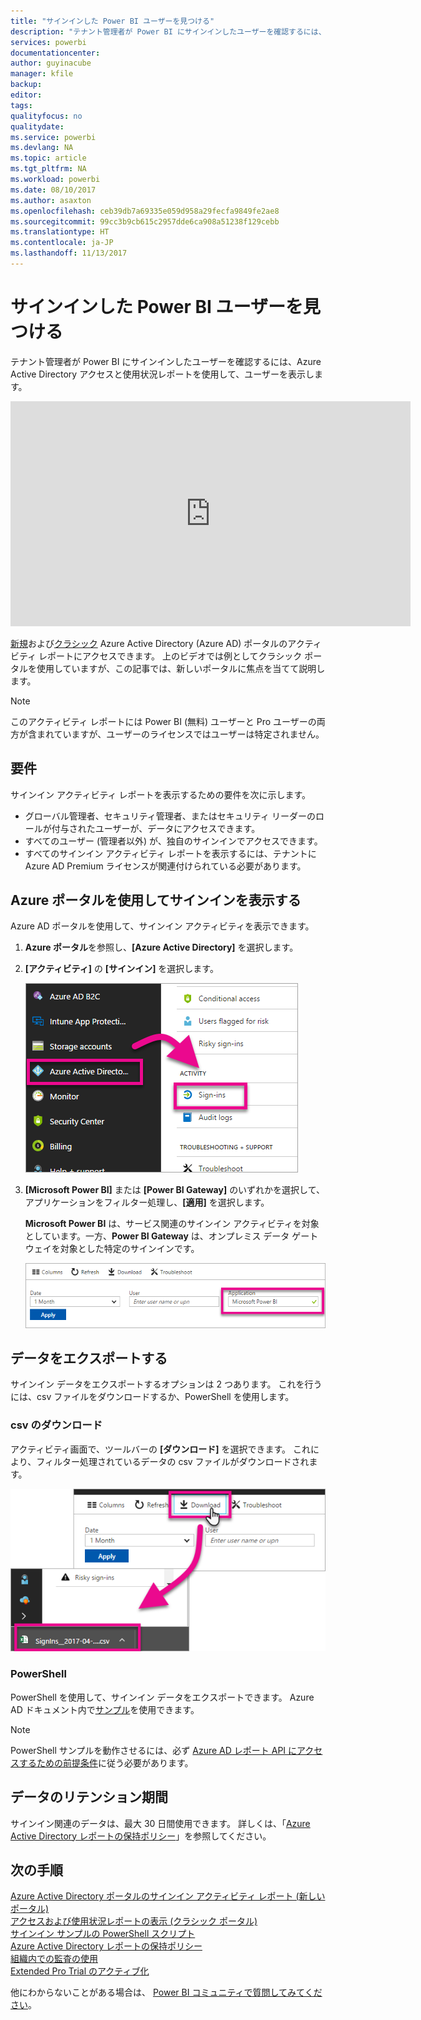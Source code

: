```yaml
---
title: "サインインした Power BI ユーザーを見つける"
description: "テナント管理者が Power BI にサインインしたユーザーを確認するには、Azure Active Directory アクセスと使用状況レポートを使用して、ユーザーを表示します。"
services: powerbi
documentationcenter: 
author: guyinacube
manager: kfile
backup: 
editor: 
tags: 
qualityfocus: no
qualitydate: 
ms.service: powerbi
ms.devlang: NA
ms.topic: article
ms.tgt_pltfrm: NA
ms.workload: powerbi
ms.date: 08/10/2017
ms.author: asaxton
ms.openlocfilehash: ceb39db7a69335e059d958a29fecfa9849fe2ae8
ms.sourcegitcommit: 99cc3b9cb615c2957dde6ca908a51238f129cebb
ms.translationtype: HT
ms.contentlocale: ja-JP
ms.lasthandoff: 11/13/2017
---
```

# <a name="find-power-bi-users-that-have-signed-in"></a>サインインした Power BI ユーザーを見つける
テナント管理者が Power BI にサインインしたユーザーを確認するには、Azure Active Directory アクセスと使用状況レポートを使用して、ユーザーを表示します。

<iframe width="640" height="360" src="https://www.youtube.com/embed/1AVgh9w9VM8?showinfo=0" frameborder="0" allowfullscreen></iframe>

[新規](https://docs.microsoft.com/azure/active-directory/active-directory-reporting-activity-sign-ins)および[クラシック](https://docs.microsoft.com/azure/active-directory/active-directory-view-access-usage-reports) Azure Active Directory (Azure AD) ポータルのアクティビティ レポートにアクセスできます。 上のビデオでは例としてクラシック ポータルを使用していますが、この記事では、新しいポータルに焦点を当てて説明します。

> [!NOTE]
> このアクティビティ レポートには Power BI (無料) ユーザーと Pro ユーザーの両方が含まれていますが、ユーザーのライセンスではユーザーは特定されません。
> 
> 

## <a name="requirements"></a>要件
サインイン アクティビティ レポートを表示するための要件を次に示します。

* グローバル管理者、セキュリティ管理者、またはセキュリティ リーダーのロールが付与されたユーザーが、データにアクセスできます。
* すべてのユーザー (管理者以外) が、独自のサインインでアクセスできます。
* すべてのサインイン アクティビティ レポートを表示するには、テナントに Azure AD Premium ライセンスが関連付けられている必要があります。

## <a name="using-the-azure-portal-to-view-sign-ins"></a>Azure ポータルを使用してサインインを表示する
Azure AD ポータルを使用して、サインイン アクティビティを表示できます。

1. **Azure ポータル**を参照し、**[Azure Active Directory]** を選択します。
2. **[アクティビティ]** の **[サインイン]** を選択します。
   
    ![](media/service-admin-access-usage/azure-portal-sign-ins.png)
3. **[Microsoft Power BI]** または **[Power BI Gateway]** のいずれかを選択して、アプリケーションをフィルター処理し、**[適用]** を選択します。
   
    **Microsoft Power BI** は、サービス関連のサインイン アクティビティを対象としています。一方、**Power BI Gateway** は、オンプレミス データ ゲートウェイを対象とした特定のサインインです。
   
    ![](media/service-admin-access-usage/sign-in-filter.png)

## <a name="export-the-data"></a>データをエクスポートする
サインイン データをエクスポートするオプションは 2 つあります。 これを行うには、csv ファイルをダウンロードするか、PowerShell を使用します。

### <a name="download-csv"></a>csv のダウンロード
アクティビティ画面で、ツールバーの **[ダウンロード]** を選択できます。 これにより、フィルター処理されているデータの csv ファイルがダウンロードされます。

![](media/service-admin-access-usage/download-sign-in-data-csv.png)

### <a name="powershell"></a>PowerShell
PowerShell を使用して、サインイン データをエクスポートできます。 Azure AD ドキュメント内で[サンプル](https://docs.microsoft.com/azure/active-directory/active-directory-reporting-api-sign-in-activity-samples#powershell-script)を使用できます。

> [!NOTE]
> PowerShell サンプルを動作させるには、必ず [Azure AD レポート API にアクセスするための前提条件](https://docs.microsoft.com/en-us/azure/active-directory/active-directory-reporting-api-prerequisites)に従う必要があります。
> 
> 

## <a name="data-retention"></a>データのリテンション期間
サインイン関連のデータは、最大 30 日間使用できます。 詳しくは、「[Azure Active Directory レポートの保持ポリシー](https://docs.microsoft.com/azure/active-directory/active-directory-reporting-retention)」を参照してください。

## <a name="next-steps"></a>次の手順
[Azure Active Directory ポータルのサインイン アクティビティ レポート (新しいポータル)](https://docs.microsoft.com/azure/active-directory/active-directory-reporting-activity-sign-ins)  
[アクセスおよび使用状況レポートの表示 (クラシック ポータル)](https://docs.microsoft.com/azure/active-directory/active-directory-view-access-usage-reports#view-or-download-a-report)  
[サインイン サンプルの PowerShell スクリプト](https://docs.microsoft.com/azure/active-directory/active-directory-reporting-api-sign-in-activity-samples#powershell-script)  
[Azure Active Directory レポートの保持ポリシー](https://docs.microsoft.com/azure/active-directory/active-directory-reporting-retention)  
[組織内での監査の使用](service-admin-auditing.md)  
[Extended Pro Trial のアクティブ化](service-extended-pro-trial.md)

他にわからないことがある場合は、 [Power BI コミュニティで質問してみてください](https://community.powerbi.com/)。

